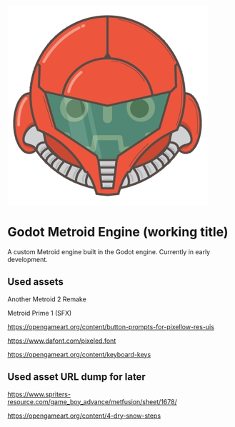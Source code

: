 ![icon](icon.png)

# Godot Metroid Engine (working title)

A custom Metroid engine built in the Godot engine. Currently in early development.





## Used assets

Another Metroid 2 Remake

Metroid Prime 1 (SFX)

https://opengameart.org/content/button-prompts-for-pixellow-res-uis

https://www.dafont.com/pixeled.font

https://opengameart.org/content/keyboard-keys



## Used asset URL dump for later

https://www.spriters-resource.com/game_boy_advance/metfusion/sheet/1678/

https://opengameart.org/content/4-dry-snow-steps